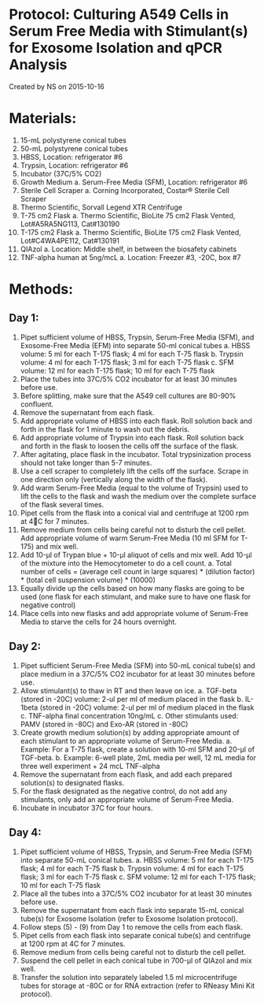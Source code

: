 Protocol: Culturing A549 Cells in Serum Free Media with Stimulant(s) for Exosome Isolation and qPCR Analysis
============================================================================================================

Created by NS on 2015-10-16

# Materials:

1. 15-mL polystyrene conical tubes
2. 50-mL polystyrene conical tubes
3. HBSS, Location: refrigerator #6
4. Trypsin, Location: refrigerator #6
5. Incubator (37C/5% CO2)
6. Growth Medium
   a. Serum-Free Media (SFM), Location: refrigerator #6
7. Sterile Cell Scraper
   a. Corning Incorporated, Costar® Sterile Cell Scraper
8. Thermo Scientific, Sorvall Legend XTR Centrifuge
9. T-75 cm2 Flask
   a. Thermo Scientific, BioLite 75 cm2 Flask Vented, Lot#A5RA5NG113, Cat#130190
10. T-175 cm2 Flask
   a. Thermo Scientific, BioLite 175 cm2 Flask Vented, Lot#C4WA4PE112, Cat#130191
11. QIAzol 
   a. Location: Middle shelf, in between the biosafety cabinets
12. TNF-alpha human at 5ng/mcL
   a. Location: Freezer #3, -20C, box #7

# Methods:

## Day 1:

1. Pipet sufficient volume of HBSS, Trypsin, Serum-Free Media (SFM), and Exosome-Free Media (EFM) into separate 50-ml conical tubes 
   a. HBSS volume: 5 ml for each T-175 flask; 4 ml for each T-75 flask
   b. Trypsin volume: 4 ml for each T-175 flask; 3 ml for each T-75 flask
   c. SFM volume: 12 ml for each T-175 flask; 10 ml for each T-75 flask
2. Place the tubes into 37C/5% CO2 incubator for at least 30 minutes before use.
3. Before splitting, make sure that the A549 cell cultures are 80-90% confluent.
4. Remove the supernatant from each flask.
5. Add appropriate volume of HBSS into each flask. Roll solution back and forth in the flask for 1 minute to wash out the debris.
6. Add appropriate volume of Trypsin into each flask. Roll solution back and forth in the flask to loosen the cells off the surface of the flask. 
7. After agitating, place flask in the incubator. Total trypsinization process should not take longer than 5-7 minutes.
8. Use a cell scraper to completely lift the cells off the surface. Scrape in one direction only (vertically along the width of the flask).
9. Add warm Serum-Free Media (equal to the volume of Trypsin) used to lift the cells to the flask and wash the medium over the complete surface of the flask several times.
10. Pipet cells from the flask into a conical vial and centrifuge at 1200 rpm at 4C for 7 minutes.
11. Remove medium from cells being careful not to disturb the cell pellet. Add appropriate volume of warm Serum-Free Media (10 ml SFM for T-175) and mix well.
12. Add 10-µl of Trypan blue + 10-µl aliquot of cells and mix well. Add 10-µl of the mixture into the Hemocytometer to do a cell count. 
   a. Total number of cells = (average cell count in large squares) * (dilution factor) * (total cell suspension volume) * (10000) 
13. Equally divide up the cells based on how many flasks are going to be used (one flask for each stimulant, and make sure to have one flask for negative control) 
14. Place cells into new flasks and add appropriate volume of Serum-Free Media to starve the cells for 24 hours overnight.

## Day 2:

1. Pipet sufficient Serum-Free Media (SFM) into 50-mL conical tube(s) and place medium in a 37C/5% CO2 incubator for at least 30 minutes before use.
2. Allow stimulant(s) to thaw in RT and then leave on ice. 
   a. TGF-beta (stored in -20C) volume: 2-ul per ml of medium placed in the flask
   b. IL-1beta (stored in -20C) volume: 2-ul per ml of medium placed in the flask
   c. TNF-alpha final concentration 10ng/mL
   c. Other stimulants used: PAMV (stored in -80C) and Exo-AR (stored in -80C)
3. Create growth medium solution(s) by adding appropriate amount of each stimulant to an appropriate volume of Serum-Free Media.
   a. Example: For a T-75 flask, create a solution with 10-ml SFM and 20-µl of TGF-beta.
   b. Example: 6-well plate, 2mL media per well, 12 mL media for three well experiment + 24 mcL TNF-alpha
4. Remove the supernatant from each flask, and add each prepared solution(s) to designated flasks.
5. For the flask designated as the negative control, do not add any stimulants, only add an appropriate volume of Serum-Free Media.
6. Incubate in incubator 37C for four hours.

## Day 4:

1. Pipet sufficient volume of HBSS, Trypsin, and Serum-Free Media (SFM) into separate 50-mL conical tubes.
   a. HBSS volume: 5 ml for each T-175 flask; 4 ml for each T-75 flask
   b. Trypsin volume: 4 ml for each T-175 flask; 3 ml for each T-75 flask
   c. SFM volume: 12 ml for each T-175 flask; 10 ml for each T-75 flask
2. Place all the tubes into a 37C/5% CO2 incubator for at least 30 minutes before use.
3. Remove the supernatant from each flask into separate 15-mL conical tube(s) for Exosome Isolation (refer to Exosome Isolation protocol).
4. Follow steps (5) - (9) from Day 1 to remove the cells from each flask. 
5. Pipet cells from each flask into separate conical tube(s) and centrifuge at 1200 rpm at 4C for 7 minutes.
6. Remove medium from cells being careful not to disturb the cell pellet.
7. Suspend the cell pellet in each conical tube in 700-µl of QIAzol and mix well. 
8. Transfer the solution into separately labeled 1.5 ml microcentrifuge tubes for storage at -80C or for RNA extraction (refer to RNeasy Mini Kit protocol).
